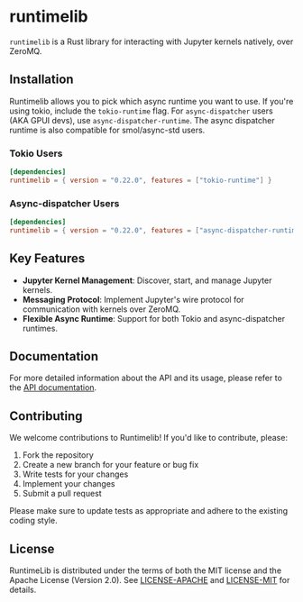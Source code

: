 # runtimelib

`runtimelib` is a Rust library for interacting with Jupyter kernels natively, over ZeroMQ.

## Installation

Runtimelib allows you to pick which async runtime you want to use. If you're using tokio, include the `tokio-runtime` flag. For `async-dispatcher` users (AKA GPUI devs), use `async-dispatcher-runtime`. The async dispatcher runtime is also compatible for smol/async-std users.

### Tokio Users

```toml
[dependencies]
runtimelib = { version = "0.22.0", features = ["tokio-runtime"] }
```

### Async-dispatcher Users

```toml
[dependencies]
runtimelib = { version = "0.22.0", features = ["async-dispatcher-runtime"] }
```

## Key Features

- **Jupyter Kernel Management**: Discover, start, and manage Jupyter kernels.
- **Messaging Protocol**: Implement Jupyter's wire protocol for communication with kernels over ZeroMQ.
- **Flexible Async Runtime**: Support for both Tokio and async-dispatcher runtimes.

## Documentation

For more detailed information about the API and its usage, please refer to the [API documentation](https://docs.rs/runtimelib).

## Contributing

We welcome contributions to Runtimelib! If you'd like to contribute, please:

1. Fork the repository
2. Create a new branch for your feature or bug fix
3. Write tests for your changes
4. Implement your changes
5. Submit a pull request

Please make sure to update tests as appropriate and adhere to the existing coding style.

## License

RuntimeLib is distributed under the terms of both the MIT license and the Apache License (Version 2.0). See [LICENSE-APACHE](LICENSE-APACHE) and [LICENSE-MIT](LICENSE-MIT) for details.
